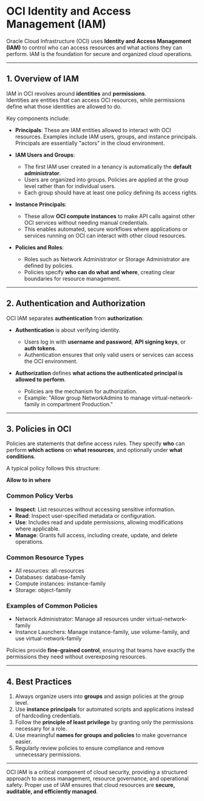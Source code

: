 # OCI Identity and Access Management (IAM)

Oracle Cloud Infrastructure (OCI) uses **Identity and Access Management (IAM)** to control who can access resources and what actions they can perform. IAM is the foundation for secure and organized cloud operations.

---

## 1. Overview of IAM

IAM in OCI revolves around **identities** and **permissions**.  
Identities are entities that can access OCI resources, while permissions define what those identities are allowed to do.  

Key components include:

- **Principals**: These are IAM entities allowed to interact with OCI resources. Examples include IAM users, groups, and instance principals. Principals are essentially "actors" in the cloud environment.

- **IAM Users and Groups**:  
  - The first IAM user created in a tenancy is automatically the **default administrator**.  
  - Users are organized into groups. Policies are applied at the group level rather than for individual users.  
  - Each group should have at least one policy defining its access rights.

- **Instance Principals**:  
  - These allow **OCI compute instances** to make API calls against other OCI services without needing manual credentials.  
  - This enables automated, secure workflows where applications or services running on OCI can interact with other cloud resources.

- **Policies and Roles**:  
  - Roles such as Network Administrator or Storage Administrator are defined by policies.  
  - Policies specify **who can do what and where**, creating clear boundaries for resource management.

---

## 2. Authentication and Authorization

OCI IAM separates **authentication** from **authorization**:

- **Authentication** is about verifying identity.  
  - Users log in with **username and password**, **API signing keys**, or **auth tokens**.  
  - Authentication ensures that only valid users or services can access the OCI environment.

- **Authorization** defines **what actions the authenticated principal is allowed to perform**.  
  - Policies are the mechanism for authorization.  
  - Example: "Allow group NetworkAdmins to manage virtual-network-family in compartment Production."

---

## 3. Policies in OCI

Policies are statements that define access rules. They specify **who** can perform **which actions** on **what resources**, and optionally under **what conditions**.  

A typical policy follows this structure:  

**Allow <group> to <verb> <resource-type> in <compartment> where <conditions>**  

### Common Policy Verbs
- **Inspect**: List resources without accessing sensitive information.  
- **Read**: Inspect user-specified metadata or configuration.  
- **Use**: Includes read and update permissions, allowing modifications where applicable.  
- **Manage**: Grants full access, including create, update, and delete operations.

### Common Resource Types
- All resources: all-resources  
- Databases: database-family  
- Compute instances: instance-family  
- Storage: object-family  

### Examples of Common Policies
- Network Administrator: Manage all resources under virtual-network-family  
- Instance Launchers: Manage instance-family, use volume-family, and use virtual-network-family  

Policies provide **fine-grained control**, ensuring that teams have exactly the permissions they need without overexposing resources.

---

## 4. Best Practices

1. Always organize users into **groups** and assign policies at the group level.  
2. Use **instance principals** for automated scripts and applications instead of hardcoding credentials.  
3. Follow the **principle of least privilege** by granting only the permissions necessary for a role.  
4. Use meaningful **names for groups and policies** to make governance easier.  
5. Regularly review policies to ensure compliance and remove unnecessary permissions.

---

OCI IAM is a critical component of cloud security, providing a structured approach to access management, resource governance, and operational safety. Proper use of IAM ensures that cloud resources are **secure, auditable, and efficiently managed**.
